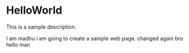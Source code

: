 # HelloWorld
This is a sample description.


I am madhu i am going to create a sample web page.
 changed again bro hello man